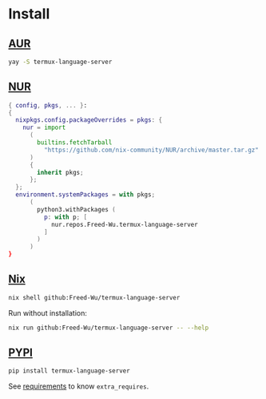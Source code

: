 # Install

## [AUR](https://aur.archlinux.org/packages/termux-language-server)

```sh
yay -S termux-language-server
```

## [NUR](https://nur.nix-community.org/repos/Freed-Wu)

```nix
{ config, pkgs, ... }:
{
  nixpkgs.config.packageOverrides = pkgs: {
    nur = import
      (
        builtins.fetchTarball
          "https://github.com/nix-community/NUR/archive/master.tar.gz"
      )
      {
        inherit pkgs;
      };
  };
  environment.systemPackages = with pkgs;
      (
        python3.withPackages (
          p: with p; [
            nur.repos.Freed-Wu.termux-language-server
          ]
        )
      )
}
```

## [Nix](https://nixos.org)

```sh
nix shell github:Freed-Wu/termux-language-server
```

Run without installation:

```sh
nix run github:Freed-Wu/termux-language-server -- --help
```

## [PYPI](https://pypi.org/project/termux-language-server)

```sh
pip install termux-language-server
```

See [requirements](requirements) to know `extra_requires`.
